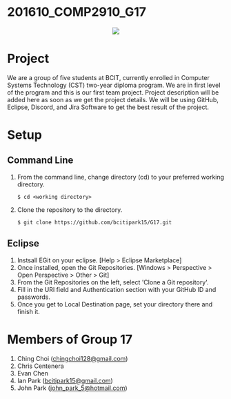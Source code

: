 # 201610_COMP2910_G17
<p align="center">
	<img src="http://students.bcitdev.com/A00869118/comp2910/bcit-cst.png"/>
</p>

<p>
	<h1>Project</h1>
	<p>We are a group of five students at BCIT, currently enrolled in Computer Systems Technology (CST) two-year diploma program. We are in first level of the program and this is our first team project. Project description will be added here as soon as we get the project details. We will be using GitHub, Eclipse, Discord, and Jira Software to get the best result of the project.</p>
</p>

<p>
	<h1>Setup</h1>
	<p>
		<h2>Command Line</h2>
		<ol>
			<li>
				<p>From the command line, change directory (cd) to your preferred working directory.</p>
				<pre><code>$ cd &lt;working directory&gt;</code></pre>
			</li>
			<li>
				<p>Clone the repository to the directory.</p>
				<pre><code>$ git clone https://github.com/bcitipark15/G17.git</code></pre>
			</li>
		</ol>
	</p>
	<p>
		<h2>Eclipse</h2>
		<ol>
			<li>Instsall EGit on your eclipse. [Help > Eclipse Marketplace]</li>
			<li>Once installed, open the Git Repositories. [Windows > Perspective > Open Perspective > Other > Git]</li>
			<li>From the Git Repositories on the left, select 'Clone a Git repository'.</li>
			<li>Fill in the URI field and Authentication section with your GitHub ID and passwords.</li>
			<li>Once you get to Local Destination page, set your directory there and finish it.</li>
		</ol>
	</p>
</p>


<p>
	<h1>Members of Group 17</h1>
	<ol>
		<li>Ching Choi (<a href="mailto:chingchoi128@gmail.com">chingchoi128@gmail.com</a>)</li>
		<li>Chris Centenera</li>
		<li>Evan Chen</li>
		<li>Ian Park (<a href="mailto:bcitipark15@gmail.com">bcitipark15@gmail.com</a>)</li>
		<li>John Park (<a href="mailto:john_park_5@hotmail.com">john_park_5@hotmail.com</a>)</li>
	</ol>
</p>
